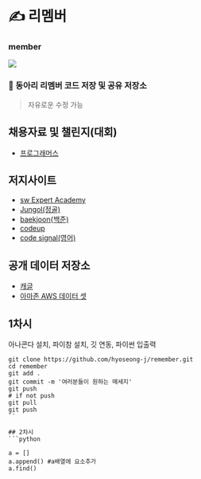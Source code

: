 # ✍️ 리멤버
### member

<a href="https://github.com/hyoseong-j/remember/graphs/contributors">
  <img src="https://contrib.rocks/image?repo=hyoseong-j/remember" />
</a>


### :mega: 동아리 리멤버 코드 저장 및 공유 저장소
> 자유로운 수정 가능
## 채용자료 및 챌린지(대회)
* [프로그래머스](https://programmers.co.kr/)  
## 저지사이트
* [sw Expert Academy](https://swexpertacademy.com/main/main.do)   
* [Jungol(정골)](http://jungol.co.kr/)
* [baekjoon{백준)](https://www.acmicpc.net/)
* [codeup](https://codeup.kr/)
* [code signal(영어)](https://codesignal.com/)

## 공개 데이터 저장소
* [캐글](https://www.kaggle.com/)
* [아마존 AWS 데이터 셋](https://registry.opendata.aws/)


## 1차시

아나콘다 설치, 파이참 설치, 깃 연동, 파이썬 입출력


```git
git clone https://github.com/hyoseong-j/remember.git
cd remember
git add .
git commit -m '여러분들이 원하는 메세지'
git push
# if not push
git pull
git push
``

## 2차시
```python

a = []
a.append() #a배열에 요소추가
a.find()


```
